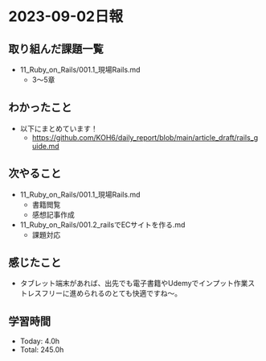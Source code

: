 # 2023-09-02日報

## 取り組んだ課題一覧
* 11_Ruby_on_Rails/001.1_現場Rails.md
  * 3〜5章

## わかったこと
* 以下にまとめています！
  * https://github.com/KOH6/daily_report/blob/main/article_draft/rails_guide.md

## 次やること
* 11_Ruby_on_Rails/001.1_現場Rails.md
  * 書籍閲覧
  * 感想記事作成
* 11_Ruby_on_Rails/001.2_railsでECサイトを作る.md
  * 課題対応

## 感じたこと
* タブレット端末があれば、出先でも電子書籍やUdemyでインプット作業ストレスフリーに進められるのとても快適ですね〜。

## 学習時間
* Today: 4.0h
* Total: 245.0h